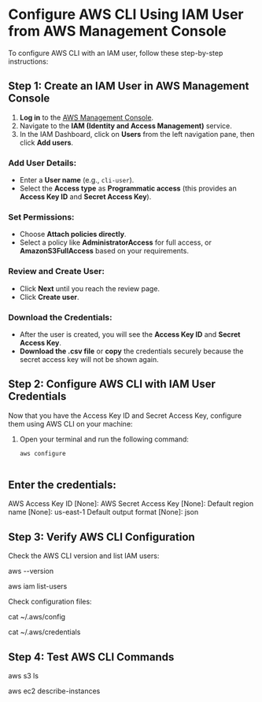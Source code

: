 # **Configure AWS CLI Using IAM User from AWS Management Console**

To configure AWS CLI with an IAM user, follow these step-by-step instructions:

## **Step 1: Create an IAM User in AWS Management Console**

1. **Log in** to the [AWS Management Console](https://aws.amazon.com/console/).
2. Navigate to the **IAM (Identity and Access Management)** service.
3. In the IAM Dashboard, click on **Users** from the left navigation pane, then click **Add users**.

### **Add User Details:**
- Enter a **User name** (e.g., `cli-user`).
- Select the **Access type** as **Programmatic access** (this provides an **Access Key ID** and **Secret Access Key**).

### **Set Permissions:**
- Choose **Attach policies directly**.
- Select a policy like **AdministratorAccess** for full access, or **AmazonS3FullAccess** based on your requirements.

### **Review and Create User:**
- Click **Next** until you reach the review page.
- Click **Create user**.

### **Download the Credentials:**
- After the user is created, you will see the **Access Key ID** and **Secret Access Key**.
- **Download the .csv file** or **copy** the credentials securely because the secret access key will not be shown again.

## **Step 2: Configure AWS CLI with IAM User Credentials**

Now that you have the Access Key ID and Secret Access Key, configure them using AWS CLI on your machine:

1. Open your terminal and run the following command:
   ```bash
   aws configure



## Enter the credentials:

AWS Access Key ID [None]: <Your Access Key ID>
AWS Secret Access Key [None]: <Your Secret Access Key>
Default region name [None]: us-east-1 
Default output format [None]: json 

## Step 3: Verify AWS CLI Configuration
Check the AWS CLI version and list IAM users:

aws --version

aws iam list-users

Check configuration files:

cat ~/.aws/config

cat ~/.aws/credentials

## Step 4: Test AWS CLI Commands

aws s3 ls

aws ec2 describe-instances
